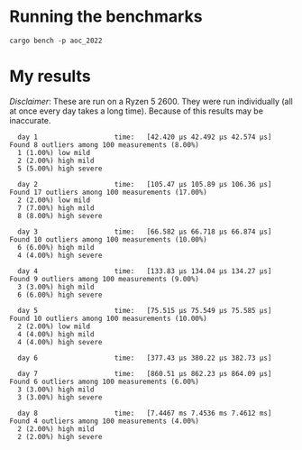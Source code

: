# Running the benchmarks
`cargo bench -p aoc_2022`

# My results
*Disclaimer*: These are run on a Ryzen 5 2600. They were run individually (all
at once every day takes a long time). Because of this results may be inaccurate.
```
  day 1                   time:   [42.420 µs 42.492 µs 42.574 µs]
Found 8 outliers among 100 measurements (8.00%)
  1 (1.00%) low mild
  2 (2.00%) high mild
  5 (5.00%) high severe

  day 2                   time:   [105.47 µs 105.89 µs 106.36 µs]
Found 17 outliers among 100 measurements (17.00%)
  2 (2.00%) low mild
  7 (7.00%) high mild
  8 (8.00%) high severe

  day 3                   time:   [66.582 µs 66.718 µs 66.874 µs]
Found 10 outliers among 100 measurements (10.00%)
  6 (6.00%) high mild
  4 (4.00%) high severe

  day 4                   time:   [133.83 µs 134.04 µs 134.27 µs]
Found 9 outliers among 100 measurements (9.00%)
  3 (3.00%) high mild
  6 (6.00%) high severe

  day 5                   time:   [75.515 µs 75.549 µs 75.585 µs]
Found 10 outliers among 100 measurements (10.00%)
  2 (2.00%) low mild
  4 (4.00%) high mild
  4 (4.00%) high severe

  day 6                   time:   [377.43 µs 380.22 µs 382.73 µs]

  day 7                   time:   [860.51 µs 862.23 µs 864.09 µs]
Found 6 outliers among 100 measurements (6.00%)
  3 (3.00%) high mild
  3 (3.00%) high severe

  day 8                   time:   [7.4467 ms 7.4536 ms 7.4612 ms]
Found 4 outliers among 100 measurements (4.00%)
  2 (2.00%) high mild
  2 (2.00%) high severe
```
